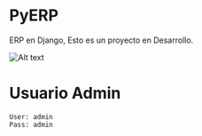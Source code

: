 # PyERP
ERP en Django, Esto es un proyecto en Desarrollo.


![Alt text](https://github.com/falconsoft3d/pyerp/blob/master/django.png?raw=true "Ynext")

# Usuario Admin
```
User: admin
Pass: admin
```
